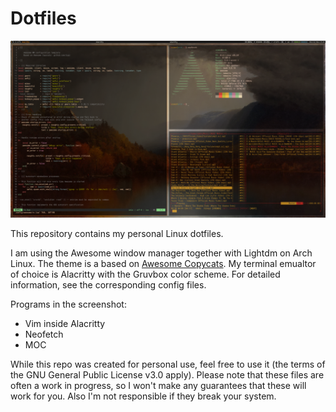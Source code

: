 # Dotfiles

![screenshot.png](screenshot.png)

This repository contains my personal Linux dotfiles.

I am using the Awesome window manager together with Lightdm on Arch Linux.
The theme is a based on [Awesome Copycats](https://github.com/lcpz/awesome-copycats).
My terminal emualtor of choice is Alacritty with the Gruvbox color scheme.
For detailed information, see the corresponding config files.

Programs in the screenshot:
- Vim inside Alacritty
- Neofetch
- MOC

While this repo was created for personal use, feel free to use it (the terms of the GNU General Public License v3.0 apply).
Please note that these files are often a work in progress, so I won't make any guarantees that these will work for you. Also I'm not responsible if they break your system.
